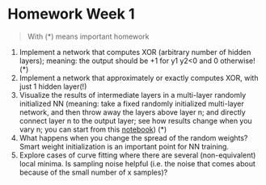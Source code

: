 # Homework Week 1

> With (*) means important homework

1. Implement a network that computes XOR (arbitrary number of hidden layers); meaning: the output should be +1 for y1 y2<0 and 0 otherwise! (*)
2. Implement a network that approximately or exactly computes XOR, with just 1 hidden layer(!)
3. Visualize the results of intermediate layers in a multi-layer randomly initialized NN (meaning: take a fixed randomly initialized multi-layer network, and then throw away the layers above layer n; and directly connect layer n to the output layer; see how results change when you vary n; you can start from this [notebook](https://github.com/yohanesnuwara/ML_for_physicist/blob/master/Week%201/01_MachineLearning_Basics_NeuralNetworksPython.ipynb)) (*)
4. What happens when you change the spread of the random weights? Smart weight initialization is an important point for NN training.
5. Explore cases of curve fitting where there are several (non-equivalent) local minima. Is sampling noise helpful (i.e. the noise that comes about because of the small number of x samples)?
